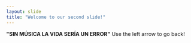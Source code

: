 ```yaml
---
layout: slide
title: "Welcome to our second slide!"
---
```

**"SIN MÚSICA LA VIDA SERÍA UN ERROR"**
Use the left arrow to go back!
